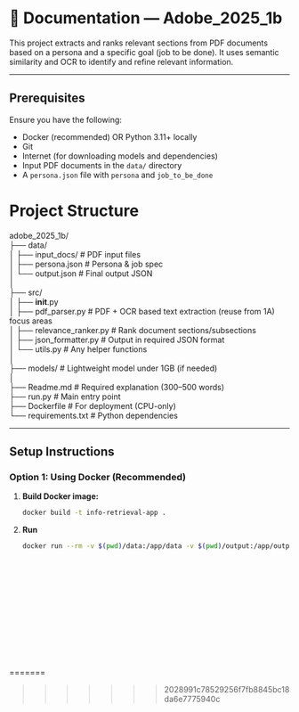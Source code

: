 # 📘 Documentation — Adobe_2025_1b

This project extracts and ranks relevant sections from PDF documents based on a persona and a specific goal (job to be done). It uses semantic similarity and OCR to identify and refine relevant information.

---

## Prerequisites

Ensure you have the following:

- Docker (recommended) OR Python 3.11+ locally
- Git
- Internet (for downloading models and dependencies)
- Input PDF documents in the `data/` directory
- A `persona.json` file with `persona` and `job_to_be_done`


# Project Structure 

adobe_2025_1b/  
├── data/  
│   ├── input_docs/           # PDF input files  
│   ├── persona.json          # Persona & job spec  
│   └── output.json           # Final output JSON  
│  
├── src/  
│   ├── __init__.py  
│   ├── pdf_parser.py         # PDF + OCR based text extraction (reuse from 1A)  
 focus areas  
│   ├── relevance_ranker.py   # Rank document sections/subsections  
│   ├── json_formatter.py     # Output in required JSON format  
│   └── utils.py              # Any helper functions  
│  
├── models/                   # Lightweight model under 1GB (if needed)  
│  
├── Readme.md                 # Required explanation (300–500 words)  
├── run.py                    # Main entry point  
├── Dockerfile               # For deployment (CPU-only)  
└── requirements.txt         # Python dependencies  

---

## Setup Instructions

### Option 1: Using Docker (Recommended)

1. **Build Docker image:**

   ```bash
   docker build -t info-retrieval-app .

2. **Run**
   
   ```bash
   docker run --rm -v $(pwd)/data:/app/data -v $(pwd)/output:/app/output info-retrieval-app
   















=======

>>>>>>> 2028991c78529256f7fb8845bc18da6e7775940c
